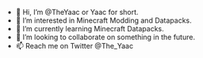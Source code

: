 - 👋 Hi, I’m @TheYaac or Yaac for short.
- 👀 I’m interested in Minecraft Modding and Datapacks.
- 🌱 I’m currently learning Minecraft Datapacks.
- 💞️ I’m looking to collaborate on something in the future.
- 📫 Reach me on Twitter @The_Yaac

<!---
TheYaac/TheYaac is a ✨ special ✨ repository because its `README.md` (this file) appears on your GitHub profile.
You can click the Preview link to take a look at your changes.
--->
